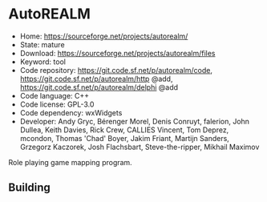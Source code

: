 # AutoREALM

- Home: https://sourceforge.net/projects/autorealm/
- State: mature
- Download: https://sourceforge.net/projects/autorealm/files
- Keyword: tool
- Code repository: https://git.code.sf.net/p/autorealm/code, https://git.code.sf.net/p/autorealm/http @add, https://git.code.sf.net/p/autorealm/delphi @add
- Code language: C++
- Code license: GPL-3.0
- Code dependency: wxWidgets
- Developer: Andy Gryc, Bérenger Morel, Denis Conruyt, falerion, John Dullea, Keith Davies, Rick Crew, CALLIES Vincent, Tom Deprez, mcondon, Thomas 'Chad' Boyer, Jakim Friant, Martijn Sanders, Grzegorz Kaczorek, Josh Flachsbart, Steve-the-ripper, Mikhail Maximov

Role playing game mapping program.

## Building
